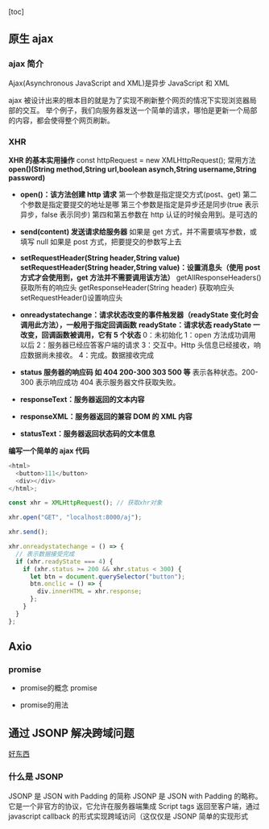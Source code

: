[toc]

## 原生 ajax

### ajax 简介

Ajax(Asynchronous JavaScript and XML)是异步 JavaScript 和 XML

ajax 被设计出来的根本目的就是为了实现不刷新整个网页的情况下实现浏览器局部的交互。
举个例子，我们向服务器发送一个简单的请求，哪怕是更新一个局部的内容，都会使得整个网页刷新。

### XHR

**XHR 的基本实用操作**
const httpRequest = new XMLHttpRequest();
常用方法
**open()(String method,String url,boolean asynch,String username,String password)**

- **open()：该方法创建 http 请求**
  第一个参数是指定提交方式(post、get)
  第二个参数是指定要提交的地址是哪
  第三个参数是指定是异步还是同步(true 表示异步，false 表示同步)
  第四和第五参数在 http 认证的时候会用到。是可选的
- **send(content) 发送请求给服务器**
  如果是 get 方式，并不需要填写参数，或填写 null
  如果是 post 方式，把要提交的参数写上去

- **setRequestHeader(String header,String value)
  setRequestHeader(String header,String value)：设置消息头（使用 post 方式才会使用到，get 方法并不需要调用该方法）**
  getAllResponseHeaders() 获取所有的响应头
  getResponseHeader(String header) 获取响应头
  setRequestHeader()设置响应头
- **onreadystatechange：请求状态改变的事件触发器（readyState 变化时会调用此方法），一般用于指定回调函数**
  **readyState：请求状态 readyState 一改变，回调函数被调用，它有 5 个状态**
  0：未初始化
  1：open 方法成功调用以后
  2：服务器已经应答客户端的请求
  3：交互中。Http 头信息已经接收，响应数据尚未接收。
  4：完成。数据接收完成
- **status 服务器的响应码 如 404 200-300 303 500 等** 表示各种状态。200-300 表示响应成功 404 表示服务器文件获取失败。
- **responseText：服务器返回的文本内容**
- **responseXML：服务器返回的兼容 DOM 的 XML 内容**
- **statusText：服务器返回状态码的文本信息**

**编写一个简单的 ajax 代码**

```js {.line-numbers}
<html>
  <button>111</button>
  <div></div>
</html>;

const xhr = XMLHttpRequest(); // 获取xhr对象

xhr.open("GET", "localhost:8000/aj");

xhr.send();

xhr.onreadystatechange = () => {
  // 表示数据接受完成
  if (xhr.readyState === 4) {
    if (xhr.status >= 200 && xhr.status < 300) {
      let btn = document.querySelector("button");
      btn.onclic = () => {
        div.innerHTML = xhr.response;
      };
    }
  }
};
```

## Axio

### promise
- promise的概念
promise

- promise的用法




## 通过 JSONP 解决跨域问题

[好东西](https://www.cnblogs.com/soyxiaobi/p/9616011.html)

### 什么是 JSONP

JSONP 是 JSON with Padding 的简称
JSONP 是 JSON with Padding 的略称。它是一个非官方的协议，它允许在服务器端集成 Script tags 返回至客户端，通过 javascript callback 的形式实现跨域访问（这仅仅是 JSONP 简单的实现形式
